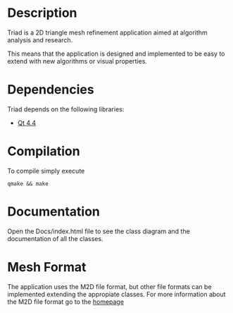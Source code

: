 Description
===========

Triad is a 2D triangle mesh refinement application aimed at algorithm analysis
and research.

This means that the application is designed and implemented to be easy to extend
with new algorithms or visual properties.

Dependencies
============

Triad depends on the following libraries:

  - [Qt 4.4](http://www.qtsoftware.com/products)

Compilation
===========

To compile simply execute

    qmake && make

Documentation
=============

Open the Docs/index.html file to see the class diagram and the documentation of
all the classes.

Mesh Format
===========

The application uses the M2D file format, but other file formats can be
implemented extending the appropiate classes. For more information about the M2D
file format go to the [homepage](http://github.com/gjorquera/triangle-mesh)

